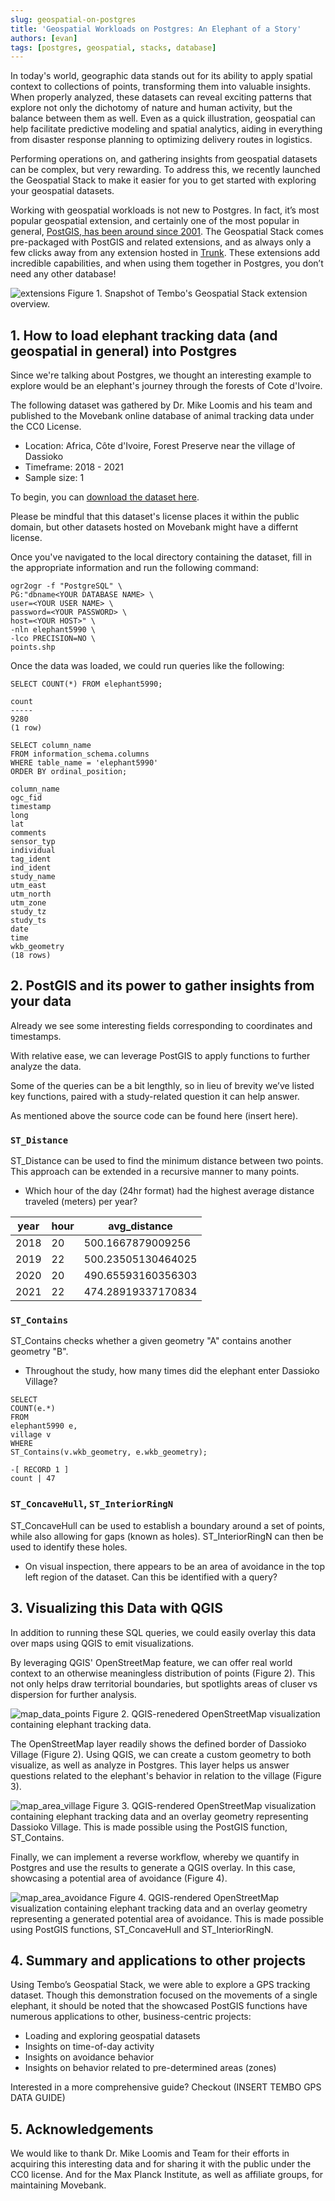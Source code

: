 ```yaml
---
slug: geospatial-on-postgres
title: 'Geospatial Workloads on Postgres: An Elephant of a Story'
authors: [evan]
tags: [postgres, geospatial, stacks, database]
---
```


In today's world, geographic data stands out for its ability to apply spatial context to collections of points, transforming them into valuable insights.
When properly analyzed, these datasets can reveal exciting patterns that explore not only the dichotomy of nature and human activity, but the balance between them as well.
Even as a quick illustration, geospatial can help facilitate predictive modeling and spatial analytics, aiding in everything from disaster response planning to optimizing delivery routes in logistics.

Performing operations on, and gathering insights from geospatial datasets can be complex, but very rewarding.
To address this, we recently launched the Geospatial Stack to make it easier for you to get started with exploring your geospatial datasets.

Working with geospatial workloads is not new to Postgres.
In fact, it’s most popular geospatial extension, and certainly one of the most popular in general, [PostGIS, has been around since 2001](https://postgis.net/workshops/postgis-intro/introduction.html#a-brief-history-of-postgis).
The Geospatial Stack comes pre-packaged with PostGIS and related extensions, and as always only a few clicks away from any extension hosted in [Trunk](https://pgt.dev).
These extensions add incredible capabilities, and when using them together in Postgres, you don’t need any other database!

![extensions](./extensions.png 'extensions')
Figure 1. Snapshot of Tembo's Geospatial Stack extension overview.

## 1. How to load elephant tracking data (and geospatial in general) into Postgres

Since we're talking about Postgres, we thought an interesting example to explore would be an elephant's journey through the forests of Cote d'Ivoire.

The following dataset was gathered by Dr. Mike Loomis and his team and published to the Movebank online database of animal tracking data under the CC0 License.
- Location: Africa, Côte d'Ivoire, Forest Preserve near the village of Dassioko
- Timeframe: 2018 - 2021
- Sample size: 1

To begin, you can [download the dataset here](https://www.movebank.org/cms/webapp?gwt_fragment=page%3Dstudies%2Cpath%3Dstudy2742086566).

Please be mindful that this dataset's license places it within the public domain, but other datasets hosted on Movebank might have a differnt license.

Once you've navigated to the local directory containing the dataset, fill in the appropriate information and run the following command:

```
ogr2ogr -f "PostgreSQL" \
PG:"dbname<YOUR DATABASE NAME> \
user=<YOUR USER NAME> \
password=<YOUR PASSWORD> \
host=<YOUR HOST>" \
-nln elephant5990 \
-lco PRECISION=NO \
points.shp 
```

Once the data was loaded, we could run queries like the following:

```
SELECT COUNT(*) FROM elephant5990;

count
-----
9280
(1 row)
```

```
SELECT column_name
FROM information_schema.columns
WHERE table_name = 'elephant5990'
ORDER BY ordinal_position;

column_name
ogc_fid
timestamp
long
lat
comments
sensor_typ
individual
tag_ident
ind_ident
study_name
utm_east
utm_north
utm_zone
study_tz
study_ts
date
time
wkb_geometry
(18 rows)
```

## 2. PostGIS and its power to gather insights from your data

Already we see some interesting fields corresponding to coordinates and timestamps. 

With relative ease, we can leverage PostGIS to apply functions to further analyze the data.

Some of the queries can be a bit lengthly, so in lieu of brevity we’ve listed key functions, paired with a study-related question it can help answer.

As mentioned above the source code can be found here (insert here).

### `ST_Distance`

ST_Distance can be used to find the minimum distance between two points. This approach can be extended in a recursive manner to many points.

- Which hour of the day (24hr format) had the highest average distance traveled (meters) per year?

| year | hour |       avg_distance        |
|------|------|---------------------------|
| 2018 |  20  | 500.1667879009256         |
| 2019 |  22  | 500.23505130464025        |
| 2020 |  20  | 490.65593160356303        |
| 2021 |  22  | 474.28919337170834        |

### `ST_Contains`

ST_Contains checks whether a given geometry "A" contains another geometry "B".

- Throughout the study, how many times did the elephant enter Dassioko Village?

```
SELECT
COUNT(e.*)
FROM
elephant5990 e,
village v
WHERE
ST_Contains(v.wkb_geometry, e.wkb_geometry);

-[ RECORD 1 ]
count | 47
```

### `ST_ConcaveHull`, `ST_InteriorRingN`

ST_ConcaveHull can be used to establish a boundary around a set of points, while also allowing for gaps (known as holes). ST_InteriorRingN can then be used to identify these holes.

- On visual inspection, there appears to be an area of avoidance in the top left region of the dataset. Can this be identified with a query?


## 3. Visualizing this Data with QGIS

In addition to running these SQL queries, we could easily overlay this data over maps using QGIS to emit visualizations.

By leveraging QGIS' OpenStreetMap feature, we can offer real world context to an otherwise meaningless distribution of points (Figure 2).
This not only helps draw territorial boundaries, but spotlights areas of cluser vs dispersion for further analysis.

![map_data_points](./map_data_points.png 'map_data_points')
Figure 2. QGIS-renedered OpenStreetMap visualization containing elephant tracking data.

The OpenStreetMap layer readily shows the defined border of Dassioko Village (Figure 2).
Using QGIS, we can create a custom geometry to both visualize, as well as analyze in Postgres.
This layer helps us answer questions related to the elephant's behavior in relation to the village (Figure 3).

![map_area_village](./map_area_village.png 'map_area_village')
Figure 3. QGIS-rendered OpenStreetMap visualization containing elephant tracking data and an overlay geometry representing Dassioko Village. This is made possible using the PostGIS function, ST_Contains.

Finally, we can implement a reverse workflow, whereby we quantify in Postgres and use the results to generate a QGIS overlay.
In this case, showcasing a potential area of avoidance (Figure 4). 


![map_area_avoidance](./map_area_avoidance.png 'map_area_avoidance')
Figure 4. QGIS-rendered OpenStreetMap visualization containing elephant tracking data and an overlay geometry representing a generated potential area of avoidance. This is made possible using PostGIS functions, ST_ConcaveHull and ST_InteriorRingN.


## 4. Summary and applications to other projects

Using Tembo’s Geospatial Stack, we were able to explore a GPS tracking dataset. Though this demonstration focused on the movements of a single elephant, it should be noted that the showcased PostGIS functions have numerous applications to other, business-centric projects:
- Loading and exploring geospatial datasets
- Insights on time-of-day activity
- Insights on avoidance behavior
- Insights on behavior related to pre-determined areas (zones)

Interested in a more comprehensive guide? Checkout (INSERT TEMBO GPS DATA GUIDE)

## 5. Acknowledgements
We would like to thank Dr. Mike Loomis and Team for their efforts in acquiring this interesting data and for sharing it with the public under the CC0 license. And for the Max Planck Institute, as well as affiliate groups, for maintaining Movebank.

